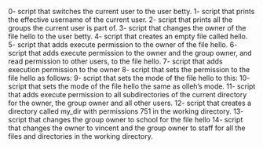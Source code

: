 0- script that switches the current user to the user betty.
1- script that prints the effective username of the current user.
2- script that prints all the groups the current user is part of.
3- script that changes the owner of the file hello to the user betty.
4- script that creates an empty file called hello.
5- script that adds execute permission to the owner of the file hello.
6- script that adds execute permission to the owner and the group owner, and read permission to other users, to the file hello.
7- script that adds execution permission to the owner
8- script that sets the permission to the file hello as follows:
9-  script that sets the mode of the file hello to this:
10- script that sets the mode of the file hello the same as olleh’s mode.
11-  script that adds execute permission to all subdirectories of the current directory for the owner, the group owner and all other users.
12- script that creates a directory called my_dir with permissions 751 in the working directory.
13-  script that changes the group owner to school for the file hello
14- script that changes the owner to vincent and the group owner to staff for all the files and directories in the working directory.

